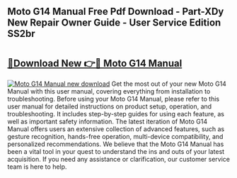 ## Moto G14 Manual Free Pdf Download - Part-XDy New Repair Owner Guide - User Service Edition SS2br

# <h2><a href="http://cf23616.oget.top/?id=Moto+G14+Manual">🔗Download New 👉🔴 Moto G14 Manual</a></h2>

[![Moto G14 Manual new download](https://i.imgur.com/5g1atiW.png)](http://cf23616.oget.top/?id=Moto+G14+Manual)
Get the most out of your new Moto G14 Manual with this user manual, covering everything from installation to troubleshooting. Before using your Moto G14 Manual, please refer to this user manual for detailed instructions on product setup, operation, and troubleshooting. It includes step-by-step guides for using each feature, as well as important safety information. The latest iteration of Moto G14 Manual offers users an extensive collection of advanced features, such as gesture recognition, hands-free operation, multi-device compatibility, and personalized recommendations. We believe that the Moto G14 Manual has been a vital tool in your quest to understand the ins and outs of your latest acquisition. If you need any assistance or clarification, our customer service team is here to help.
